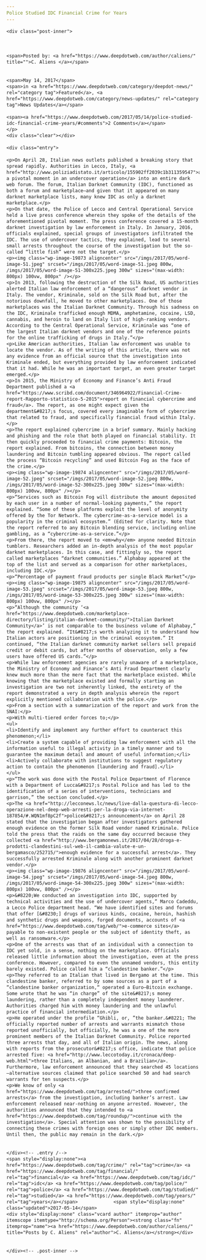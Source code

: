 ```yaml
---
Police Studied IDC Financial Crime for Years
---
```

<article class="post-listing post-19864 post type-post status-publish format-standard has-post-thumbnail hentry  tag-crime tag-financial tag-idc tag-police tag-studied tag-years">
    
    <div class="post-inner">
    
    
        
    <span>Posted by: <a href="https://www.deepdotweb.com/author/caliens/" title="">C. Aliens </a></span>
    
    
    <span>May 14, 2017</span>
    <span>in <a href="https://www.deepdotweb.com/category/deepdot-news/" rel="category tag">Featured</a>, <a href="https://www.deepdotweb.com/category/news-updates/" rel="category tag">News Updates</a></span>
    
    <span><a href="https://www.deepdotweb.com/2017/05/14/police-studied-idc-financial-crime-years/#comments">2 Comments</a></span>
    </p>
    <div class="clear"></div>
    
    <div class="entry">
    
    <p>On April 28, Italian news outlets published a breaking story that spread rapidly. Authorities in Lecco, Italy, <a href="http://www.poliziadistato.it/articolo/155902ff2039c1b311359547">announced a pivotal moment in an undercover operation</a> into an entire dark web forum. The forum, Italian Darknet Community (IDC), functioned as both a forum and marketplace—and given that it appeared on many darknet marketplace lists, many knew IDC as only a darknet marketplace.</p>
    <p>On that date, the Police of Lecco and Central Operational Service held a live press conference wherein they spoke of the details of the aforementioned pivotal moment. The press conference covered a 15-month darknet investigation by law enforcement in Italy. In January, 2016, officials explained, special groups of investigators infiltrated the IDC. The use of undercover tactics, they explained, lead to several small arrests throughout the course of the investigation but the so-called “little fish” were not the target.</p>
    <p><img class="wp-image-19873 aligncenter" src="/imgs/2017/05/word-image-51.jpeg" srcset="/imgs/2017/05/word-image-51.jpeg 800w, /imgs/2017/05/word-image-51-300x225.jpeg 300w" sizes="(max-width: 800px) 100vw, 800px" /></p>
    <p>In 2013, following the destruction of the Silk Road, US authorities alerted Italian law enforcement of a “dangerous” darknet vendor in Italy. The vendor, Kriminale, sold on the Silk Road but, after the notorious downfall, he moved to other marketplaces. One of those marketplaces was the Italian Darknet Community. Through his sadness on the IDC, Kriminale trafficked enough MDMA, amphetamine, cocaine, LSD, cannabis, and heroin to land on Italy list of high-ranking vendors. According to the Central Operational Service, Kriminale was “one of the largest Italian darknet vendors and one of the reference points for the online trafficking of drugs in Italy.”</p>
    <p>Like American authorities, Italian law enforcement was unable to locate the vendor. As of the writing of this article, there was not any evidence from an official source that the investigation into Kriminale ended, but everything provided by law enforcement indicated that it had. While he was an important target, an even greater target emerged.</p>
    <p>In 2015, the Ministry of Economy and Finance’s Anti Fraud Department published a <a href="https://www.scribd.com/document/346964922/Financial-Crime-report-Rapporto-statistico-5-2015">report on financial cybercrime and fraud</a>. The report, as one might expect given the department&#8217;s focus, covered every imaginable form of cybercrime that related to fraud, and specifically financial fraud within Italy.</p>
    <p>The report explained cybercrime in a brief summary. Mainly hacking and phishing and the role that both played on financial stability. It then quickly proceeded to financial crime payments: Bitcoin, the report explained. From bitcoins, the connection between money laundering and Bitcoin tumbling appeared obvious. The report called the process “Bitcoin recycling” and used Bitcoin Fog as the face of the crime.</p>
    <p><img class="wp-image-19874 aligncenter" src="/imgs/2017/05/word-image-52.jpeg" srcset="/imgs/2017/05/word-image-52.jpeg 800w, /imgs/2017/05/word-image-52-300x225.jpeg 300w" sizes="(max-width: 800px) 100vw, 800px" /></p>
    <p>“Services such as Bitcoin Fog will distribute the amount deposited by each user in a number of normal-looking payments,” the report explained. “Some of these platforms exploit the level of anonymity offered by the Tor Network. The cybercrime-as-a-service model is a popularity in the criminal ecosystem.” (Edited for clarity. Note that the report referred to any Bitcoin blending service, including online gambling, as a “cybercrime-as-a-service.”</p>
    <p>From there, the report moved to <em>why</em> anyone needed Bitcoin tumblers. Researchers added an in-depth analysis of the most popular darknet marketplaces. In this case, and fittingly so, the report called marketplaces “darknet communities.” Alphabay appeared at the top of the list and served as a comparison for other marketplaces, including IDC.</p>
    <p>“Percentage of payment fraud products per single Black Market”</p>
    <p><img class="wp-image-19875 aligncenter" src="/imgs/2017/05/word-image-53.jpeg" srcset="/imgs/2017/05/word-image-53.jpeg 800w, /imgs/2017/05/word-image-53-300x225.jpeg 300w" sizes="(max-width: 800px) 100vw, 800px" /></p>
    <p>“Although the community ‘<a href="https://www.deepdotweb.com/marketplace-directory/listing/italian-darknet-community/">Italian Darknet Community</a>’ is not comparable to the business volume of Alphabay,” the report explained. “It&#8217;s worth analyzing it to understand how Italian actors are positioning in the criminal ecosystem.” It continued, “the Italian darknet community market sellers sell prepaid credit or debit cards, but after months of observation, only a few users have offered US cards.”</p>
    <p>While law enforcement agencies are rarely unaware of a marketplace, the Ministry of Economy and Finance’s Anti Fraud Department clearly knew much more than the mere fact that the marketplace existed. While knowing that the marketplace existed and formally starting an investigation are two not inherently linked, the entirety of the report demonstrated a very in depth analysis wherein the report explicitly mentioned collaboration with the police.</p>
    <p>From a section with a summarization of the report and work from the SNAI:</p>
    <p>With multi-tiered order forces to;</p>
    <ul>
    <li>Identify and implement any further effort to counteract this phenomenon;</li>
    <li>Create a system capable of providing law enforcement with all the information useful to illegal activity in a timely manner and to guarantee the maximum detail and amount of useful information;</li>
    <li>Actively collaborate with institutions to suggest regulatory action to contain the phenomenon [laundering and fraud].</li>
    </ul>
    <p>“The work was done with the Postal Police Department of Florence with a Department of Lucca&#8217;s Postal Police and has led to the identification of a series of interventions, technicians and garrison,” the section concluded.</p>
    <p>The <a href="http://lecconews.lc/news/live-dalla-questura-di-lecco-operazione-nel-deep-web-arresti-per-la-droga-via-internet-187854/#.WQN1mf8pC2f">police&#8217;s announcement</a> on April 28 stated that the investigation began after investigators gathered enough evidence on the former Silk Road vendor named Kriminale. Police told the press that the raids on the same day occurred because they collected <a href="http://www.bergamonews.it/2017/04/28/droga-e-prodotti-clandestini-sul-web-il-cambia-valute-e-un-bergamasco/252715/">enough evidence for a successful arrest</a>. They successfully arrested Kriminale along with another prominent darknet vendor.</p>
    <p><img class="wp-image-19876 aligncenter" src="/imgs/2017/05/word-image-54.jpeg" srcset="/imgs/2017/05/word-image-54.jpeg 800w, /imgs/2017/05/word-image-54-300x225.jpeg 300w" sizes="(max-width: 800px) 100vw, 800px" /></p>
    <p>&#8220;We conducted an investigation into IDC, supported by technical activities and the use of undercover agents,” Marco Cadeddu, a Lecco Police department head. “We have identified sites and forums that offer [&#8230;] drugs of various kinds, cocaine, heroin, hashish and synthetic drugs and weapons, forged documents, accounts of <a href="https://www.deepdotweb.com/tag/web/">e-commerce sites</a> payable to non-existent people or the subject of identity theft, as well as ransomware.</p>
    <p>One of the arrests was that of an individual with a connection to IDC yet sold, in a sense, nothing on the marketplace. Officials released little information about the investigation, even at the press conference. However, compared to even the unnamed vendors, this entity barely existed. Police called him a “clandestine banker.”</p>
    <p>They referred to an Italian that lived in Bergamo at the time. This clandestine banker, referred to by some sources as a part of a “clandestine banker organization,“ operated a Euro–Bitcoin exchange. Some wrote that he was “in charge” of the site&#8217;s money laundering, rather than a completely independent money launderer. Authorities charged him with money laundering and the unlawful practice of financial intermediation.</p>
    <p>He operated under the profile “Ghibli, or, ”the banker.&#8221; The officially reported number of arrests and warrants mismatch those reported unofficially, but officially, he was a one of the more prominent members of the Italian Darknet Community. Police reported three arrests that day, and all of Italian origin. The news, along with reports from the prosecutor&#8217;s office, indicate that police arrested five: <a href="http://www.leccotoday.it/cronaca/deep-web.html">three Italians, an Albanian, and a Brazilian</a>. Furthermore, law enforcement announced that they searched 45 locations—alternative sources claimed that police searched 50 and had search warrants for ten suspects.</p>
    <p>We know of only <a href="https://www.deepdotweb.com/tag/arrested/">three confirmed arrests</a> from the investigation, including banker’s arrest. Law enforcement released near-nothing on anyone arrested. However, the authorities announced that they intended to <a href="https://www.deepdotweb.com/tag/roundup/">continue with the investigation</a>. Special attention was shown to the possibility of connecting these crimes with foreign ones or simply other IDC members. Until then, the public may remain in the dark.</p>
    
    
    </div><!-- .entry /-->
    <span style="display:none"><a href="https://www.deepdotweb.com/tag/crime/" rel="tag">crime</a> <a href="https://www.deepdotweb.com/tag/financial/" rel="tag">financial</a> <a href="https://www.deepdotweb.com/tag/idc/" rel="tag">idc</a> <a href="https://www.deepdotweb.com/tag/police/" rel="tag">police</a> <a href="https://www.deepdotweb.com/tag/studied/" rel="tag">studied</a> <a href="https://www.deepdotweb.com/tag/years/" rel="tag">years</a></span>				<span style="display:none" class="updated">2017-05-14</span>
    <div style="display:none" class="vcard author" itemprop="author" itemscope itemtype="http://schema.org/Person"><strong class="fn" itemprop="name"><a href="https://www.deepdotweb.com/author/caliens/" title="Posts by C. Aliens" rel="author">C. Aliens</a></strong></div>
    
    
    </div><!-- .post-inner -->
</article><!-- .post-listing -->

